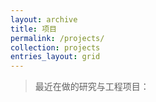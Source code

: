 ```yaml
---
layout: archive
title: 项目
permalink: /projects/
collection: projects
entries_layout: grid
---
```


> 最近在做的研究与工程项目：
